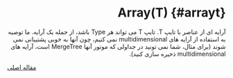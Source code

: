<div markdown="1" dir="rtl">

# Array(T) {#arrayt}

آرایه ای از عناصر با تایپ T. تایپ T می تواند هر Type باشد، از جمله یک آرایه. ما توصیه به استفاده از آرایه های multidimensional نمی کنیم، چون آنها به خوبی پشتیبانی نمی شوند (برای مثال، شما نمی تونید در جداولی که موتور آنها MergeTree است، آرایه های multidimensional ذخیره سازی کنید).

</div>

[مقاله اصلی](https://clickhouse.tech/docs/fa/data_types/array/) <!--hide-->
